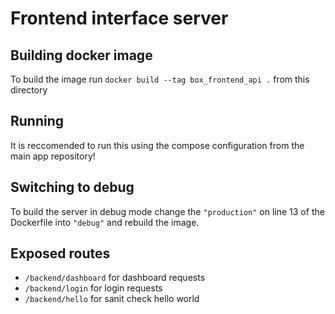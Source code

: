 # Frontend interface server
## Building docker image
To build the image run `docker build --tag box_frontend_api .` from this directory

## Running
It is reccomended to run this using the compose configuration from the main app repository!

## Switching to debug
To build the server in debug mode change the `"production"` on line 13 of the Dockerfile into `"debug"` and rebuild the image. 

## Exposed routes
- `/backend/dashboard` for dashboard requests
- `/backend/login` for login requests
- `/backend/hello` for sanit check hello world
